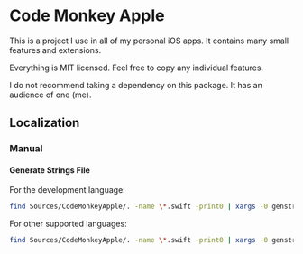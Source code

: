 # Code Monkey Apple

This is a project I use in all of my personal iOS apps. It contains many small features and extensions. 

Everything is MIT licensed. Feel free to copy any individual features.

I do not recommend taking a dependency on this package. It has an audience of one (me).

## Localization

### Manual

#### Generate Strings File

For the development language:

```sh
find Sources/CodeMonkeyApple/. -name \*.swift -print0 | xargs -0 genstrings -o Sources/CodeMonkeyApple/Resources/en.lproj
```

For other supported languages:

```sh
find Sources/CodeMonkeyApple/. -name \*.swift -print0 | xargs -0 genstrings -o Sources/CodeMonkeyApple/Resources/de.lproj
```
